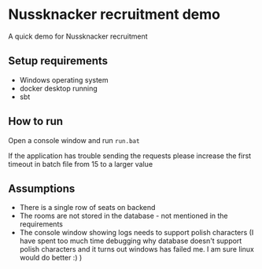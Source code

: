# Nussknacker recruitment demo

A quick demo for Nussknacker recruitment

## Setup requirements
- Windows operating system
- docker desktop running
- sbt

## How to run
Open a console window and run `run.bat`

If the application has trouble sending the requests please increase the first timeout in batch file from 15 to a larger value

## Assumptions
- There is a single row of seats on backend
- The rooms are not stored in the database - not mentioned in the requirements
- The console window showing logs needs to support polish characters (I have spent too much time debugging why database doesn't support polish characters and it turns out windows has failed me. I am sure linux would do better :) )